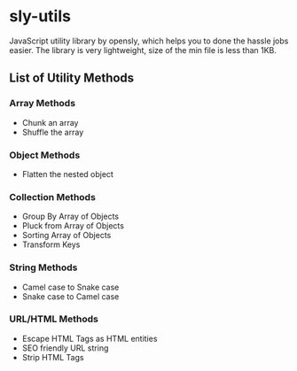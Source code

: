 # sly-utils

JavaScript utility library by opensly, which helps you to done the hassle jobs easier. The library is very lightweight, size of the min file is less than 1KB.

## List of Utility Methods

### Array Methods
- Chunk an array
- Shuffle the array

### Object Methods
- Flatten the nested object

### Collection Methods
- Group By Array of Objects
- Pluck from Array of Objects
- Sorting Array of Objects
- Transform Keys

### String Methods
- Camel case to Snake case
- Snake case to Camel case

### URL/HTML Methods
- Escape HTML Tags as HTML entities
- SEO friendly URL string
- Strip HTML Tags
